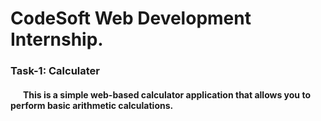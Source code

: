 <h1> CodeSoft Web Development Internship. </h1>

<h3> Task-1: Calculater </h3>
<h4> <b> &nbsp; &nbsp; &nbsp; This is a simple web-based calculator application that allows you to perform basic arithmetic calculations. </h4>
